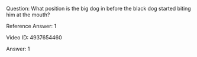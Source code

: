 Question: What position is the big dog in before the black dog started biting him at the mouth?

Reference Answer: 1

Video ID: 4937654460

Answer: 1

